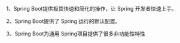 1、Spring Boot提供极其快速和简化的操作，让 Spring 开发者快速上手。

2、Spring Boot提供了 Spring 运行的默认配置。

3、Spring Boot为通用 Spring项目提供了很多非功能性特性
